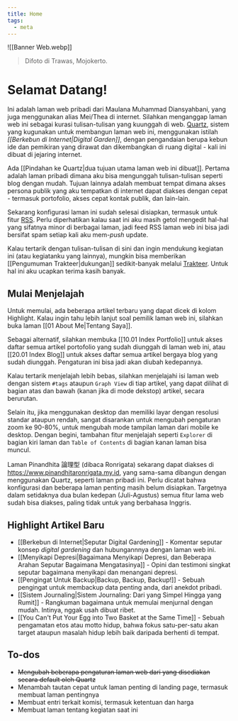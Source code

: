 ```yaml
---
title: Home
tags:
  - meta
---
```

![[Banner Web.webp]]
> Difoto di Trawas, Mojokerto.

# Selamat Datang!

Ini adalah laman web pribadi dari Maulana Muhammad Diansyahbani, yang juga menggunakan alias Mei/Thea di internet. Silahkan menganggap laman web ini sebagai kurasi tulisan-tulisan yang kuunggah di web. [Quartz](https://quartz.jzhao.xyz/), sistem yang kugunakan untuk membangun laman web ini, menggunakan istilah *[[Berkebun di Internet|Digital Garden]]*, dengan pengandaian berupa kebun ide dan pemikiran yang dirawat dan dikembangkan di ruang digital - kali ini dibuat di jejaring internet.

Ada [[Pindahan ke Quartz|dua tujuan utama laman web ini dibuat]]. Pertama adalah laman pribadi dimana aku bisa mengunggah tulisan-tulisan seperti blog dengan mudah. Tujuan lainnya adalah membuat tempat dimana akses persona publik yang aku tempatkan di internet dapat diakses dengan cepat - termasuk portofolio, akses cepat kontak publik, dan lain-lain.

Sekarang konfigurasi laman ini sudah selesai disiapkan, termasuk untuk fitur [RSS](https://maulanamd.my.id/index.xml). Perlu diperhatikan kalau saat ini aku masih getol mengedit hal-hal yang sifatnya minor di berbagai laman, jadi feed RSS laman web ini bisa jadi bersifat spam setiap kali aku mem-*push* update.

Kalau tertarik dengan tulisan-tulisan di sini dan ingin mendukung kegiatan ini (atau kegiatanku yang lainnya), mungkin bisa memberikan [[Pengumuman Trakteer|dukungan]] sedikit-banyak melalui [Trakteer](https://trakteer.id/maulana-md). Untuk hal ini aku ucapkan terima kasih banyak.

## Mulai Menjelajah

Untuk memulai, ada beberapa artikel terbaru yang dapat dicek di kolom Highlight. Kalau ingin tahu lebih lanjut soal pemilik laman web ini, silahkan buka laman [[01 About Me|Tentang Saya]].

Sebagai alternatif, silahkan membuka [[10.01 Index Portfolio]] untuk akses daftar semua artikel portofolio yang sudah diunggah di laman web ini, atau [[20.01 Index Blog]] untuk akses daftar semua artikel bergaya blog yang sudah diunggah. Pengaturan ini bisa jadi akan diubah kedepannya.

Kalau tertarik menjelajah lebih bebas, silahkan menjelajahi isi laman web dengan sistem `#tags` ataupun `Graph View` di tiap artikel, yang dapat dilihat di bagian atas dan bawah (kanan jika di mode dekstop) artikel, secara berurutan.

Selain itu, jika menggunakan desktop dan memiliki layar dengan resolusi standar ataupun rendah, sangat disarankan untuk mengubah pengaturan zoom ke 90-80%, untuk mengubah mode tampilan laman dari mobile ke desktop. Dengan begini, tambahan fitur menjelajah seperti `Explorer` di bagian kiri laman dan `Table of Contents` di bagian kanan laman bisa muncul.

Laman Pinandhita 論理型 (dibaca Ronrigata) sekarang dapat diakses di https://www.pinandhitaronrigata.my.id, yang sama-sama dibangun dengan menggunakan Quartz, seperti laman pribadi ini. Perlu dicatat bahwa konfigurasi dan beberapa laman penting masih belum disiapkan. Targetnya dalam setidaknya dua bulan kedepan (Juli-Agustus) semua fitur lama web sudah bisa diakses, paling tidak untuk yang berbahasa Inggris.

## Highlight Artikel Baru

- [[Berkebun di Internet|Seputar Digital Gardening]] - Komentar seputar konsep *digital gardening* dan hubungannnya dengan laman web ini.
- [[Menyikapi Depresi|Bagaimana Menyikapi Depresi, dan Beberapa Arahan Seputar Bagaimana Mengatasinya]] - Opini dan testimoni singkat seputar bagaimana menyikapi dan menangani depresi.
- [[Pengingat Untuk Backup|Backup, Backup, Backup!]] - Sebuah pengingat untuk membackup data penting anda, dari anekdot pribadi.
- [[Sistem Journaling|Sistem Journaling: Dari yang Simpel Hingga yang Rumit]] - Rangkuman bagaimana untuk memulai menjurnal dengan mudah. Intinya, nggak usah dibuat ribet.
- [[You Can't Put Your Egg into Two Basket at the Same Time]] - Sebuah pengamatan etos atau motto hidup, bahwa fokus satu-per-satu akan target ataupun masalah hidup lebih baik daripada berhenti di tempat.

## To-dos

- ~~Mengubah beberapa pengaturan laman web dari yang disediakan secara default oleh Quartz~~
- Menambah tautan cepat untuk laman penting di landing page, termasuk membuat laman pentingnya
- Membuat entri terkait komisi, termasuk ketentuan dan harga
- Membuat laman tentang kegiatan saat ini